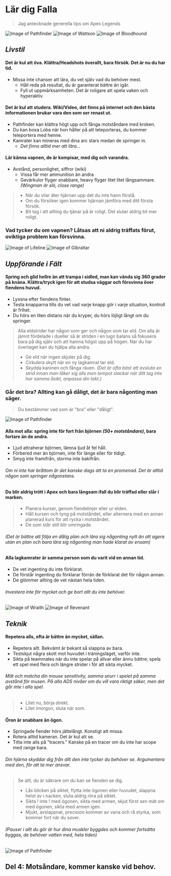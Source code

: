 # Lär dig Falla
> Jag antecknade generella tips om Apex Legends

![Image of Pathfinder](https://www.pixel4k.com/wp-content/uploads/2019/02/apex-legends-pathfinder-4K-12.jpg)
![Image of Wattson](https://media.contentapi.ea.com/content/dam/apex-legends/images/2019/01/legends-character-tiles/apex-grid-tile-legends-wattson.png.adapt.crop16x9.200w.png)
![Image of Bloodhound](https://media.contentapi.ea.com/content/dam/apex-legends/images/2019/01/legends-character-tiles/apex-grid-tile-legends-bloodhound.png.adapt.crop16x9.200w.png)
## _Livstil_

####   Det är kul att öva. Klättra/Headshots överallt, bara försök. Det är nu du har tid.
+ Missa inte chanser att lära, du vet själv vad du behöver mest.
  + Håll reda på resultat, du är garanterat bättre än igår.
  + Fyll ut uppmärksamheten. Det är roligare att spela vaken och hyperaktiv.
 
####   Det är kul att studera. Wiki/Video, det finns på internet och den bästa informationen brukar vara den som ser renast ut.
+ Pathfinder kan klättra högt upp och fånga motståndare med kroken.
+ Du kan boxa Loba när hon håller på att teleporteras, du kommer teleportera med henne.
+ Kamrater kan mineras med dina arc stars medan de springer in.
  + _Det finns alltid mer att lära..._

####   Lär känna vapnen, de är kompisar, med dig och varandra.
+ Avstånd, personlighet, siffror (wiki)
  + Vissa får mer ammunition än andra
  + Gevärkulor flyger snabbare, heavy flyger litet litet långsammare. _(Wingman är slö, close range)_

> + När du vilar äter hjärnan upp det du inte hann förstå.
> + Om du försöker igen kommer hjärnan jämföra med ditt första försök.
> + Bit tag i att allting du tjänar på är roligt. Det slutar aldrig bli mer roligt.

### Vad tycker du om vapnen? Låtsas att ni aldrig träffats förut, oviktiga problem kan försvinna.

![Image of Lifeline](https://media.contentapi.ea.com/content/dam/apex-legends/images/2019/01/legends-character-tiles/apex-grid-tile-legends-lifeline.png.adapt.crop16x9.200w.png)
![Image of Gibraltar](https://media.contentapi.ea.com/content/dam/apex-legends/images/2019/01/legends-character-tiles/apex-grid-tile-legends-gibraltar.png.adapt.crop16x9.200w.png)
## _Uppförande i Fält_

####   Spring och glid hellre än att trampa i sidled, man kan vända sig 360 grader på knäna. Klättra/tryck igen för att studsa väggar och försvinna över fiendens huvud.
+ Lyssna efter fiendens finter.
+ Testa knapparna tills du vet vad varje knapp gör i varje situation, kontroll är frihet.
+ Du hörs en liten distans när du kryper, du hörs löjligt långt om du springer.

> Alla eldstrider har någon som ger och någon som tar eld.
> Om alla är jämnt fördelade i dueller så är striden i en lugn balans så fokusera bara på dig själv och att hamna högst upp på högen.
> När du har övertaget kan du hjälpa alla andra.
> + Ge eld när ingen skjuter på dig.
> + Cirkulera skytt när en ny lagkamrat tar eld.
> + Skydda kaninen och fånga räven.
> _(Det är ofta bäst att avsluta en strid innan man läker sig alls men
>  tempot slackar när ditt lag inte har samma åsikt, anpassa din takt.)_

###  Går det bra? Allting kan gå dåligt, det är bara någonting man säger.
>   Du bestämmer vad som är "bra" eller "dåligt".

![Image of Pathfinder](https://images.alphacoders.com/995/995791.jpg)

####  Alla mot alla: spring inte för fort från björnen _(50+ motståndare)_, bara fortare än de andra.
+ Ljud attraherar björnen, lämna ljud åt fel håll.
+ Förbered mer än björnen, inte för länge eller för tidigt.
+ Smyg inte framifrån, storma inte bakifrån.
###### _Om ni inte har bråttom är det kanske dags att ta en promenad. Det är alltid någon som springer någonstans._

#### Du blir aldrig trött i Apex och bara långsam ifall du blir träffad eller slår i marken.
> + Planera kurser, genom fiendelinjer eller ur elden.
> + Håll kursen och tyng på motståndet, eller alternera med en annan planerad kurs för att rycka i motståndet.
> + De som står still blir omringade.
###### _(Det är bättre att följa en dålig plan och lära sig någonting nytt än att agera utan en plan och bara lära sig någonting man hade klarat av ensam)_

####   Alla lagkamrater är samma person som du varit vid en annan tid.
+ De vet ingenting du inte förklarat.
+ De förstår ingenting du förklarar förrän de förklarat det för någon annan.
+ De glömmer allting de vet nästan hela tiden.

######  _Investera inte för mycket och ge bort allt du inte behöver._

![Image of Wraith](https://media.contentapi.ea.com/content/dam/apex-legends/images/2019/01/legends-character-tiles/apex-grid-tile-legends-wraith.png.adapt.crop16x9.200w.png)
![Image of Revenant](https://media.contentapi.ea.com/content/dam/apex-legends/images/2020/02/apex-legend-revenant-grid-tile.png.adapt.crop191x100.200w.png)
## _Teknik_

####   Repetera alls, ofta är bättre än mycket, sällan.
+ Repetera allt. Bekvämt är bekant så slappna av bara.
+ Testskjut några skott mot huvudet i träningsläget, varför inte.
+ Sikta på teammates när du inte spelar på allvar eller ännu bättre; spela ett spel med flera och längre strider i för att sikta mycket.
######  Mät och matcha din mouse sensitivity, samma snurr i spelet på samma avstånd för musen. På alla ADS nivåer om du vill vara riktigt säker, men det går inte i alla spel.

> + Litet nu, börja direkt.
> + Litet imorgon, sluta när som.

####   Öron är snabbare än ögon.
+ Springade fiender hörs jättelångt. Konstigt att missa.
+ Rotera alltid kameran. Det är kul att se.
+ Titta inte alls på "tracers." Kanske på en tracer om du inte har scope med range bara.
###### Din hjärna skyddar dig från allt den inte tycker du behöver se. Argumentera med den, för att ta mer ansvar.

> Se allt, du är säkrare om du kan se fienden se dig.
> + Lås blicken på siktet, flytta inte ögonen eller huvudet, slappna helst av i nacken, sluta aldrig röra på siktet.
> + Sikta ! inte ! med ögonen, sikta med armen, skjut först sen mät om med ögonen, sikta med armen igen.
> + Mjukt, avslappnat, precision kommer av vana och rå styrka, som kommer fort när du sover.

###### _(Pauser i allt du gör är hur dina muskler byggdes och kommer fortsätta byggas, de behöver vatten med, hela tiden)_

![Image of Pathfinder](https://images2.alphacoders.com/989/989919.png)

## Del 4: Motsåndare, kommer kanske vid behov.
